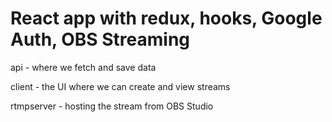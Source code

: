 # React app with redux, hooks, Google Auth, OBS Streaming

api - where we fetch and save data 

client - the UI where we can create and view streams

rtmpserver - hosting the stream from OBS Studio
